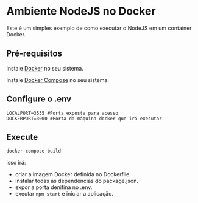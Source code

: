 # Ambiente NodeJS no Docker

Este é um simples exemplo de como executar o NodeJS em um container Docker.


## Pré-requisitos

Instale [Docker](https://www.docker.com/) no seu sistema.

Instale [Docker Compose](http://docs.docker.com/compose/) no seu sistema.



## Configure o .env
```
LOCALPORT=3535 #Porta exposta para acesso
DOCKERPORT=3000 #Porta da máquina docker que irá executar
```

## Execute
```bash
docker-compose build
```
isso irá:
* criar a imagem Docker definida no Dockerfile.
* instalar todas as dependências do package.json.
* expor a porta denifina no .env.
* exeutar `npm start` e iniciar a aplicação.
